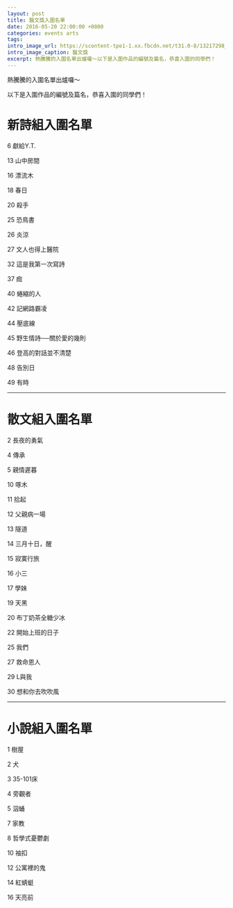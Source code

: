 ```yaml
---
layout: post
title: 醫文獎入圍名單
date: 2016-05-20 22:00:00 +0800
categories: events arts
tags:
intro_image_url: https://scontent-tpe1-1.xx.fbcdn.net/t31.0-8/13217298_1055441471197940_4596366729767949606_o.jpg
intro_image_caption: 醫文獎
excerpt: 熱騰騰的入圍名單出爐囉～以下是入圍作品的編號及篇名，恭喜入圍的同學們！
---
```


熱騰騰的入圍名單出爐囉～

以下是入圍作品的編號及篇名，恭喜入圍的同學們！

# 新詩組入圍名單

6	獻給Y.T.

13	山中房間

16	漂流木

18	春日

20	殺手

25	恐鳥書

26	炎涼

27	文人也得上醫院

32	這是我第一次寫詩

37	痂

40	蜷縮的人

42	記網路霸凌

44	壓底線

45	野生情詩──關於愛的幾則

46	登高的對話並不清楚

48	告別日

49 有時

------


# 散文組入圍名單

2 長夜的勇氣

4 傳承

5 親情遲暮

10 啄木

11 拾起

12 父親病一場

13 隧道

14 三月十日，醒

15 寂寞行旅

16 小三

17 學妹

19 天黑

20 布丁奶茶全糖少冰

22 開始上班的日子

25 我們

27 救命恩人

29 L與我

30 想和你去吹吹風

------


# 小說組入圍名單

1 樹屋

2 犬

3 35-101床

4 旁觀者

5 泅蛹

7 家教

8 哲學式憂鬱劇

10 袖扣

12 公寓裡的鬼

14 紅蜻蜓

16 天亮前
